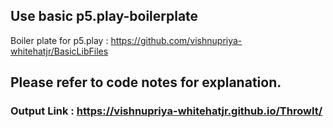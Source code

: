 
## Use basic p5.play-boilerplate
Boiler plate for p5.play : https://github.com/vishnupriya-whitehatjr/BasicLibFiles

## Please refer to code notes for explanation.

### Output Link : https://vishnupriya-whitehatjr.github.io/ThrowIt/
